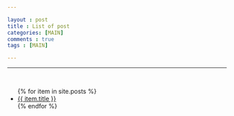 ```yaml
---

layout : post
title : List of post
categories: [MAIN]
comments : true
tags : [MAIN]

---
```


<hr class='division4'>
<br>

<div class="toc">
  <ul class="posts">
  {% for item in site.posts %}
    <li class="text-title">
      <a href="{{ site.baseurl }}{{ item.url }}">
        {{ item.title }}
      </a>
    </li>
  {% endfor %}
  </ul>
</div>
<br><br><br>
